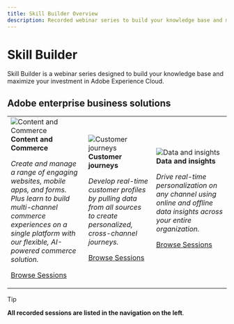 ```yaml
---
title: Skill Builder Overview
description: Recorded webinar series to build your knowledge base and maximize your investment in Adobe Experience Cloud.
---
```

# Skill Builder

Skill Builder is a webinar series designed to build your knowledge base and maximize your investment in Adobe Experience Cloud.

## Adobe enterprise business solutions

<table>
<tr>
  <td>
    <img alt="Content and Commerce" src="./../assets/commerce.png" />
    <div>
      <strong>Content and Commerce</strong>
    </div>
    <p>
    <em>Create and manage a range of engaging websites, mobile apps, and forms. Plus learn to build multi-channel commerce experiences on a single platform with our flexible, AI-powered commerce solution.</em>
    <p>
    <a href="https://experienceleague.adobe.com/docs/skill-builder-events/skill-builder/content-and-commerce/overview.html" class="spectrum-Button spectrum-Button--outline spectrum-Button--primary spectrum-Button--sizeM">
      <span class="spectrum-Button-label has-no-wrap has-text-weight-bold">Browse Sessions</span>
    </a>
  </td>
  <td>
    <img alt="Customer journeys" src="./../assets/customer-journey.png" />
    <div>
      <strong>Customer journeys</strong>
    </div>
    <p>
    <em>Develop real-time customer profiles by pulling data from all sources to create personalized, cross-channel journeys.</em>
    <p>
    <a href="https://experienceleague.adobe.com/docs/skill-builder-events/skill-builder/customer-journeys/overview.html" class="spectrum-Button spectrum-Button--outline spectrum-Button--primary spectrum-Button--sizeM">
      <span class="spectrum-Button-label has-no-wrap has-text-weight-bold">Browse Sessions</span>
    </a>
  </td>
  <td>
    <img alt="Data and insights" src="./../assets/data-insights.png" />
    <div>
      <strong>Data and insights</strong>
    </div>
    <p>
    <em>Drive real-time personalization on any channel using online and offline data insights across your entire organization.</em>
    <p>
    <a href="https://experienceleague.adobe.com/docs/skill-builder-events/skill-builder/data-and-insights/overview.html" class="spectrum-Button spectrum-Button--outline spectrum-Button--primary spectrum-Button--sizeM">
      <span class="spectrum-Button-label has-no-wrap has-text-weight-bold">Browse Sessions</span>
    </a>
  </td>  
</tr>
</table>

>[!TIP]
>
>**All recorded sessions are listed in the navigation on the left**.
